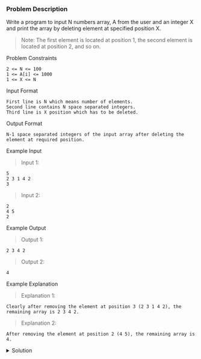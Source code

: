 ### Problem Description
Write a program to input N numbers array, A from the user and an integer X and print the array by deleting element at specified position X.

>Note: The first element is located at position 1, the second element is located at position 2, and so on.

Problem Constraints
```
2 <= N <= 100
1 <= A[i] <= 1000
1 <= X <= N
```

Input Format
```
First line is N which means number of elements.
Second line contains N space separated integers.
Third line is X position which has to be deleted.
```

Output Format
```
N-1 space separated integers of the input array after deleting the element at required position.
```

Example Input

>Input 1:
```
5
2 3 1 4 2
3
```

>Input 2:
```
2
4 5
2
```

Example Output

>Output 1:
```
2 3 4 2
```

>Output 2:
```
4
```

Example Explanation

>Explanation 1:
```
Clearly after removing the element at position 3 (2 3 1 4 2), the remaining array is 2 3 4 2.
```

>Explanation 2:
```
After removing the element at position 2 (4 5), the remaining array is 4.
```

<details>
  <summary>Solution</summary>
    Solution is not yet added!  